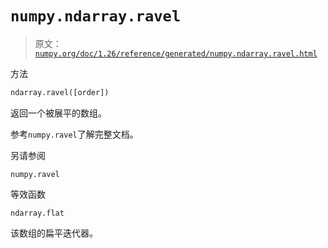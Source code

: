 # `numpy.ndarray.ravel`

> 原文：[`numpy.org/doc/1.26/reference/generated/numpy.ndarray.ravel.html`](https://numpy.org/doc/1.26/reference/generated/numpy.ndarray.ravel.html)

方法

```py
ndarray.ravel([order])
```

返回一个被展平的数组。

参考`numpy.ravel`了解完整文档。

另请参阅

`numpy.ravel`

等效函数

`ndarray.flat`

该数组的扁平迭代器。
